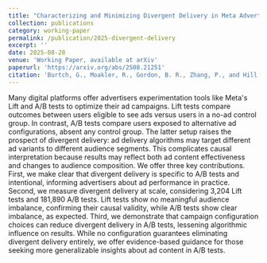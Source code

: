 ```yaml
---
title: "Characterizing and Minimizing Divergent Delivery in Meta Advertising Experiments"
collection: publications
category: working-paper
permalink: /publication/2025-divergent-delivery
excerpt: ''
date: 2025-08-28
venue: 'Working Paper, available at arXiv'
paperurl: 'https://arxiv.org/abs/2508.21251'
citation: 'Burtch, G., Moakler, R., Gordon, B. R., Zhang, P., and Hill, S. (2025). &quot;Characterizing and Minimizing Divergent Delivery in Meta Advertising Experiments.&quot; <i>arXiv preprint arXiv:2508.21251</i>.'
---
```


Many digital platforms offer advertisers experimentation tools like Meta's Lift and A/B tests to optimize their ad campaigns. Lift tests compare outcomes between users eligible to see ads versus users in a no-ad control group. In contrast, A/B tests compare users exposed to alternative ad configurations, absent any control group. The latter setup raises the prospect of divergent delivery: ad delivery algorithms may target different ad variants to different audience segments. This complicates causal interpretation because results may reflect both ad content effectiveness and changes to audience composition. We offer three key contributions. First, we make clear that divergent delivery is specific to A/B tests and intentional, informing advertisers about ad performance in practice. Second, we measure divergent delivery at scale, considering 3,204 Lift tests and 181,890 A/B tests. Lift tests show no meaningful audience imbalance, confirming their causal validity, while A/B tests show clear imbalance, as expected. Third, we demonstrate that campaign configuration choices can reduce divergent delivery in A/B tests, lessening algorithmic influence on results. While no configuration guarantees eliminating divergent delivery entirely, we offer evidence-based guidance for those seeking more generalizable insights about ad content in A/B tests.